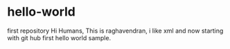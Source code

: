 # hello-world
first repository
Hi Humans,
This is raghavendran, i like xml and now starting with git hub first hello world sample.
